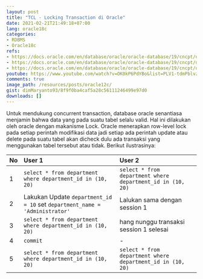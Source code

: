 ```yaml
---
layout: post
title: "TCL - Locking Transaction di Oracle"
date: 2021-02-21T21:49:18+07:00
lang: oracle18c
categories:
- RDBMS
- Oracle18c
refs: 
- https://docs.oracle.com/en/database/oracle/oracle-database/19/cncpt/data-concurrency-and-consistency.html#GUID-AD960556-7F7B-4242-8B91-6DA22AABA27D
- https://docs.oracle.com/en/database/oracle/oracle-database/19/cncpt/data-concurrency-and-consistency.html#GUID-7F2C6927-5482-4144-B43B-5E90EF4E055B
- https://docs.oracle.com/en/database/oracle/oracle-database/19/cncpt/data-concurrency-and-consistency.html#GUID-2A0FDFF0-5F72-4476-BFD2-060A20EA1685
youtube: https://www.youtube.com/watch?v=OK0kP6PdYBo&list=PLV1-tdmPblvzqS-Z57hZ_spTRtVvnYYpV&index=72
comments: true
image_path: /resources/posts/oracle12c/
gist: dimMaryanto93/8f9f0ba4caf5a28c56111246499e97d0
downloads: []
---
```


Untuk mendukung concurrent transaction, database oracle senantiasa menjamin bahwa data yang pada suatu tabel selalu valid. Hal ini dilakukan oleh oracle dengan makanisme Lock. Oracle menerapkan row-level lock pada setiap perintah modifikasi data jadi setiap ada perintah update atau delete pada suatu tabel akan dicheck dulu ada transaksi yang menggunakan tabel tersebut atau tidak. Berikut ilustrasinya:

| No    | User 1   | User 2 |
| :---  | :---     | :---   |
| 1     | `select * from department where department_id in (10, 20)`| `select * from department where department_id in (10, 20)` |
| 2     | Lakukan Update `department_id = 10` set `department_name = 'Administrator'`| Lalukan sama dengan session 1 |
| 3     | `select * from department where department_id in (10, 20)`| hang nunggu transaksi session 1 selesai |
| 4     | `commit`| - |
| 5     | `select * from department where department_id in (10, 20)`| `select * from department where department_id in (10, 20)` |
